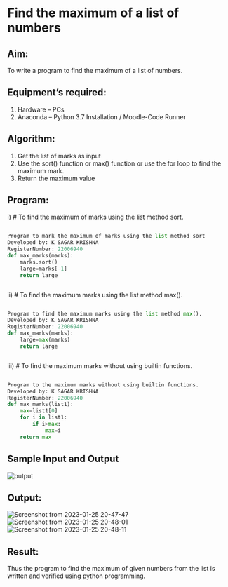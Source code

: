# Find the maximum of a list of numbers
## Aim:
To write a program to find the maximum of a list of numbers.
## Equipment’s required:
1.	Hardware – PCs
2.	Anaconda – Python 3.7 Installation / Moodle-Code Runner
## Algorithm:
1.	Get the list of marks as input
2.	Use the sort() function or max() function or use the for loop to find the maximum mark.
3.	Return the maximum value
## Program:

i)	# To find the maximum of marks using the list method sort.
```Python

Program to mark the maximum of marks using the list method sort
Developed by: K SAGAR KRISHNA
RegisterNumber: 22006940
def max_marks(marks):
    marks.sort()
    large=marks[-1]
    return large



```

ii)	# To find the maximum marks using the list method max().
```Python

Program to find the maximum marks using the list method max().
Developed by: K SAGAR KRISHNA
RegisterNumber: 22006940
def max_marks(marks):
    large=max(marks)
    return large



```

iii) # To find the maximum marks without using builtin functions.
```Python

Program to the maximum marks without using builtin functions.
Developed by: K SAGAR KRISHNA
RegisterNumber: 22006940
def max_marks(list1):
    max=list1[0]
    for i in list1:
        if i>max:
            max=i
    return max


```
## Sample Input and Output
![output](./img/max_marks1.jpg) 

## Output:
![Screenshot from 2023-01-25 20-47-47](https://user-images.githubusercontent.com/121165786/214606565-cf1722b2-3c07-49a8-82d0-b90a6026229a.png)
![Screenshot from 2023-01-25 20-48-01](https://user-images.githubusercontent.com/121165786/214606619-9ec6381c-9dfb-4fa1-8484-fb91428e40b5.png)
![Screenshot from 2023-01-25 20-48-11](https://user-images.githubusercontent.com/121165786/214606648-569847bc-5ab2-4c49-a82c-991d6891a5f2.png)


## Result:
Thus the program to find the maximum of given numbers from the list is written and verified using python programming.
